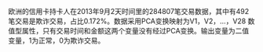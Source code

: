 欧洲的信用卡持卡人在2013年9月2天时间里的284807笔交易数据，其中有492笔交易是欺诈交易，占比0.172%。数据采用PCA变换映射为V1，V2，...，V28 数值型属性，只有交易时间和金额这两个变量没有经过PCA变换。输出变量为二值变量，1为正常，0为欺诈交易。

